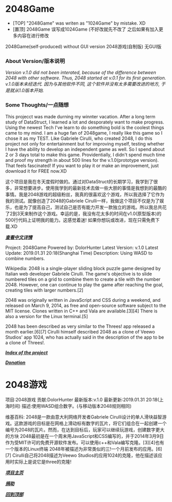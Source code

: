 # 2048Game

- [TOP] "2048Game" was writen as "1024Game" by mistake. XD
- [置顶] 2048Game 误写成1024Game (不好改就先不改了 之后如果有加入更多内容在进行修改


2048Game(self-produced) without GUI version
2048游戏(自制版) 无GUI版

### About Version/版本说明
*Version v.1.0 did not been interated, because of the difference between 2048 with other software. Thus, 2048 started at v.0.1 for its first generation.*
*v.1.0版本未经迭代. 因为与其他软件不同, 这个软件并没有太多需要改进的地方, 于是就从1.0版本开始.*

### Some Thoughts/一点随想
This projecct was made durning my winnter vacation. After a long term study of DataStruct, I learned a lot and desporately want to make progress. Using the newest Tech I've learn to do something bold is the coolest things came to my mind. I am a huge fan of 2048game, I really like this game so I chose it as my TEST. Like Gabriele Cirulli, who created 2048, I do this project not only for entertainment but for improving myself, testing whether I have the ability to develop an independent game as well. So I spend about 2 or 3 days total to make this game. Providentially, I didn't spend much time and proof my strength in about 500 lines for the v.1.0(prototype version). That feels fascinated!
If you want to play it or make an improvement, just download it for FREE now.XD

这个项目是我在冬天度假时做的。通过对DataStruct的长期学习，我学到了很多，非常想要进步。使用我学到的最新技术去做一些大胆的事情是我想到的最酷的事情。我是2048游戏的超级粉丝，我真的很喜欢这个游戏，所以我选择了它作为我的测试。就像创造了2048的Gabriele Cirulli一样，我做这个项目不仅是为了娱乐，也是为了提高自己，测试自己是否有能力开发一款独立的游戏。所以我总共花了2到3天来制作这个游戏。幸运的是，我没有花太多的时间在v1.0(原型版本)的500行代码上证明我的能力。这感觉着迷!
如果你想玩或改进，现在只需免费下载.XD

___[查看中文详情](#2048游戏)___

Project: 2048Game
Powered by: DolorHunter
Latest Version: v.1.0
Latest Update:	2019.01.31	20:18(Shanghai Time)
Description: Using WASD to combine numbers. 

Wikipedia:
2048 is a single-player sliding block puzzle game designed by Italian web developer Gabriele Cirulli. The game's objective is to slide numbered tiles on a grid to combine them to create a tile with the number 2048. However, one can continue to play the game after reaching the goal, creating tiles with larger numbers.[2]

2048 was originally written in JavaScript and CSS during a weekend, and released on March 9, 2014, as free and open-source software subject to the MIT license. Clones written in C++ and Vala are available.[3][4] There is also a version for the Linux terminal.[5]

2048 has been described as very similar to the Threes! app released a month earlier.[6][7] Cirulli himself described 2048 as a clone of Veewo Studios' app 1024, who has actually said in the description of the app to be a clone of Threes!.
              
___[Index of the project](https://github.com/DolorHunter/1024Game)___

___[Donation](https://www.paypal.me/dolor059)___

# 2048游戏

项目:2048游戏
贡献:DolorHunter
最新版本:v.1.0
最新更新:2019.01.31 20:18(上海时间)
描述:使用WASD组合数字。(与移动版本2048规则相同)

维基百科:
2048是一款由意大利网络开发者Gabriele Cirulli设计的单人滑块益智游戏。这款游戏的目标是在网格上滑动标有数字的瓦片，将它们组合在一起创建一个编号为2048的瓦片。然而，在达到目标后，玩家可以继续玩游戏，创建数字更大的方块
2048最初是在一个周末用JavaScript和CSS编写的，并于2014年3月9日作为受MIT许可的免费开源软件发布。可以使用c++和Vala编写克隆。[3][4]也有一个版本的Linux终端
2048年被描述为非常类似的三!一个月前发布的应用。[6][7] Cirulli自己将2048描述为Veewo Studios的应用1024的克隆，他在描述该应用时实际上是说它是three的克隆!

___[项目主页](https://github.com/DolorHunter/1024Game)___

___[捐助](https://www.paypal.me/dolor059)___


___[回到顶部](#2048Game)___
